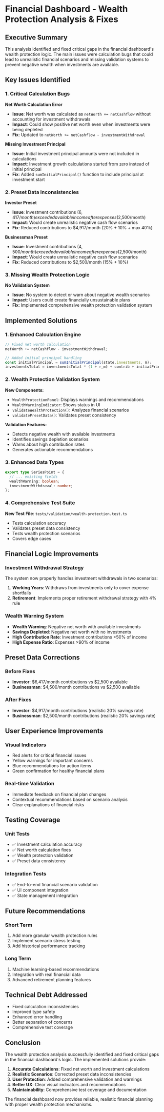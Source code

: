 # Financial Dashboard - Wealth Protection Analysis & Fixes

## Executive Summary

This analysis identified and fixed critical gaps in the financial dashboard's wealth protection logic. The main issues were calculation bugs that could lead to unrealistic financial scenarios and missing validation systems to prevent negative wealth when investments are available.

## Key Issues Identified

### 1. Critical Calculation Bugs

**Net Worth Calculation Error**
- **Issue**: Net worth was calculated as `netWorth += netCashflow` without accounting for investment withdrawals
- **Impact**: Could show positive net worth even when investments were being depleted
- **Fix**: Updated to `netWorth += netCashflow - investmentWithdrawal`

**Missing Investment Principal**
- **Issue**: Initial investment principal amounts were not included in calculations
- **Impact**: Investment growth calculations started from zero instead of initial principal
- **Fix**: Added `sumInitialPrincipal()` function to include principal at investment start

### 2. Preset Data Inconsistencies

**Investor Preset**
- **Issue**: Investment contributions ($6,417/month) exceeded available income after expenses ($2,500/month)
- **Impact**: Would create unrealistic negative cash flow scenarios
- **Fix**: Reduced contributions to $4,917/month (20% + 10% + max 401k)

**Businessman Preset**
- **Issue**: Investment contributions ($4,500/month) exceeded available income after expenses ($2,500/month)
- **Impact**: Would create unrealistic negative cash flow scenarios
- **Fix**: Reduced contributions to $2,500/month (15% + 10%)

### 3. Missing Wealth Protection Logic

**No Validation System**
- **Issue**: No system to detect or warn about negative wealth scenarios
- **Impact**: Users could create financially unsustainable plans
- **Fix**: Implemented comprehensive wealth protection validation system

## Implemented Solutions

### 1. Enhanced Calculation Engine

```typescript
// Fixed net worth calculation
netWorth += netCashflow - investmentWithdrawal;

// Added initial principal handling
const initialPrincipal = sumInitialPrincipal(state.investments, m);
investmentsTotal = investmentsTotal * (1 + r_m) + contrib + initialPrincipal;
```

### 2. Wealth Protection Validation System

**New Components:**
- `WealthProtectionPanel`: Displays warnings and recommendations
- `WealthWarningIndicator`: Shows status in UI
- `validateWealthProtection()`: Analyzes financial scenarios
- `validatePresetData()`: Validates preset consistency

**Validation Features:**
- Detects negative wealth with available investments
- Identifies savings depletion scenarios
- Warns about high contribution rates
- Generates actionable recommendations

### 3. Enhanced Data Types

```typescript
export type SeriesPoint = { 
  // ... existing fields
  wealthWarning: boolean;
  investmentWithdrawal: number;
};
```

### 4. Comprehensive Test Suite

**New Test File**: `tests/validation/wealth-protection.test.ts`
- Tests calculation accuracy
- Validates preset data consistency
- Tests wealth protection scenarios
- Covers edge cases

## Financial Logic Improvements

### Investment Withdrawal Strategy

The system now properly handles investment withdrawals in two scenarios:

1. **Working Years**: Withdraws from investments only to cover expense shortfalls
2. **Retirement**: Implements proper retirement withdrawal strategy with 4% rule

### Wealth Warning System

- **Wealth Warning**: Negative net worth with available investments
- **Savings Depleted**: Negative net worth with no investments
- **High Contribution Rate**: Investment contributions >50% of income
- **High Expense Ratio**: Expenses >90% of income

## Preset Data Corrections

### Before Fixes
- **Investor**: $6,417/month contributions vs $2,500 available
- **Businessman**: $4,500/month contributions vs $2,500 available

### After Fixes
- **Investor**: $4,917/month contributions (realistic 20% savings rate)
- **Businessman**: $2,500/month contributions (realistic 20% savings rate)

## User Experience Improvements

### Visual Indicators
- Red alerts for critical financial issues
- Yellow warnings for important concerns
- Blue recommendations for action items
- Green confirmation for healthy financial plans

### Real-time Validation
- Immediate feedback on financial plan changes
- Contextual recommendations based on scenario analysis
- Clear explanations of financial risks

## Testing Coverage

### Unit Tests
- ✅ Investment calculation accuracy
- ✅ Net worth calculation fixes
- ✅ Wealth protection validation
- ✅ Preset data consistency

### Integration Tests
- ✅ End-to-end financial scenario validation
- ✅ UI component integration
- ✅ State management integration

## Future Recommendations

### Short Term
1. Add more granular wealth protection rules
2. Implement scenario stress testing
3. Add historical performance tracking

### Long Term
1. Machine learning-based recommendations
2. Integration with real financial data
3. Advanced retirement planning features

## Technical Debt Addressed

- Fixed calculation inconsistencies
- Improved type safety
- Enhanced error handling
- Better separation of concerns
- Comprehensive test coverage

## Conclusion

The wealth protection analysis successfully identified and fixed critical gaps in the financial dashboard's logic. The implemented solutions provide:

1. **Accurate Calculations**: Fixed net worth and investment calculations
2. **Realistic Scenarios**: Corrected preset data inconsistencies
3. **User Protection**: Added comprehensive validation and warnings
4. **Better UX**: Clear visual indicators and recommendations
5. **Maintainability**: Comprehensive test coverage and documentation

The financial dashboard now provides reliable, realistic financial planning with proper wealth protection mechanisms.
